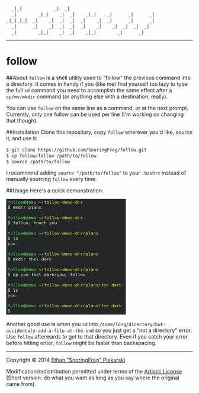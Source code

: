 ```
  _|_|            _|  _|
  _|        _|_|    _|  _|    _|_|    _|      _|      _|
_|_|_|_|  _|    _|  _|  _|  _|    _|  _|      _|      _|
  _|      _|    _|  _|  _|  _|    _|    _|  _|  _|  _|
  _|        _|_|    _|  _|    _|_|        _|      _|
```
---

# follow

##About
`follow` is a shell utility used to "follow" the previous command into a directory. It comes in handy if you (like me) find yourself too lazy to type the full `cd` command you need to accomplish the same effect after a `cp/mv/mkdir` command (or anything else with a destination, really). 

You can use `follow` on the same line as a command, or at the next prompt. Currently, only one follow can be used per line (I'm working on changing that though).

##Installation
Clone this repository, copy `follow` wherever you'd like, source it, and use it:
	
	$ git clone https://github.com/SnoringFrog/follow.git
	$ cp follow/follow /path/to/follow
	$ source /path/to/follow

I recommend adding `source "/path/to/follow"` to your `.bashrc` instead of manually sourcing `follow` every time.

##Usage
Here's a quick demonstration: 

![follow examples](/examples.png)

Another good use is when you `cd` into `/some/long/directory/but-accidentaly-add-a-file-at-the-end` so you just get a "not a directory" error. Use `follow` afterwards to get to that directory. Even if you catch your error before hitting enter, `follow` might be faster than backspacing.  

---

Copyright :copyright: 2014 [Ethan "SnoringFrog" Piekarski](https://github.com/snoringfrog)

Modification/redistribution permitted under terms of the [Artistic License](http://www.perlfoundation.org/artistic_license_2_0) (Short version: do what you want as long as you say where the original came from).
